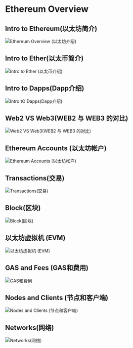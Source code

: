 # Ethereum Overview

## Intro to Ethereum(以太坊简介)

![Ethereum Overview (以太坊介绍)](Ethereum%20Overview%20(以太坊介绍).png)

## Intro to Ether(以太币简介)

![Intro to Ether (以太币介绍)](Intro%20to%20Ether%20(ETH%E7%AE%80%E4%BB%8B).png)

## Intro to Dapps(Dapp介绍)

![Intro tO Dapps(Dapp介绍)](DAPP%20%E4%BB%8B%E7%BB%8D.png)

## Web2 VS Web3(WEB2 与 WEB3 的对比)

![Web2 VS Web3(WEB2 与 WEB3 的对比)](WEB2%20与%20WEB3%20的对比.png)

## Ethereum Accounts (以太坊帐户)

![Ethereum Accounts (以太坊帐户)](Ethereum%20Accounts%20(%E4%BB%A5%E5%A4%AA%E5%9D%8A%E5%B8%90%E6%88%B7).png)

## Transactions(交易)

![Transactions(交易)](Transactions(交易).png)

## Block(区块)

![Block(区块)](Block(%E5%8C%BA%E5%9D%97).png)

## 以太坊虚拟机 (EVM)

![以太坊虚拟机 (EVM)](%E4%BB%A5%E5%A4%AA%E5%9D%8A%E8%99%9A%E6%8B%9F%E6%9C%BA%20(EVM).png)

## GAS and Fees (GAS和费用)

![GAS和费用](GAS%E5%92%8C%E8%B4%B9%E7%94%A8.png)

## Nodes and Clients (节点和客户端)

![Nodes and Clients (节点和客户端)](Nodes%20and%20Clients%20(节点和客户端).png)

## Networks(网络)

![Networks(网络)](Networks(%E7%BD%91%E7%BB%9C).png)
